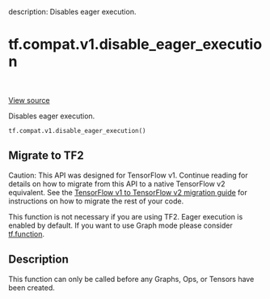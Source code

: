description: Disables eager execution.

<div itemscope itemtype="http://developers.google.com/ReferenceObject">
<meta itemprop="name" content="tf.compat.v1.disable_eager_execution" />
<meta itemprop="path" content="Stable" />
</div>

# tf.compat.v1.disable_eager_execution

<!-- Insert buttons and diff -->

<table class="tfo-notebook-buttons tfo-api nocontent" align="left">

</table>

<a target="_blank" href="/code/stable/tensorflow/python/framework/ops.py">View source</a>



Disables eager execution.

<pre class="devsite-click-to-copy prettyprint lang-py tfo-signature-link">
<code>tf.compat.v1.disable_eager_execution()
</code></pre>





 <section><devsite-expandable expanded>
 <h2 class="showalways">Migrate to TF2</h2>

Caution: This API was designed for TensorFlow v1.
Continue reading for details on how to migrate from this API to a native
TensorFlow v2 equivalent. See the
[TensorFlow v1 to TensorFlow v2 migration guide](https://www.tensorflow.org/guide/migrate)
for instructions on how to migrate the rest of your code.

This function is not necessary if you are using TF2. Eager execution is
enabled by default. If you want to use Graph mode please consider
[tf.function](https://www.tensorflow.org/api_docs/python/tf/function).


 </aside></devsite-expandable></section>

<h2>Description</h2>

<!-- Placeholder for "Used in" -->

This function can only be called before any Graphs, Ops, or Tensors have been
created.

